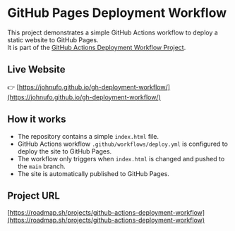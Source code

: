 # GitHub Pages Deployment Workflow

This project demonstrates a simple GitHub Actions workflow to deploy a static website to GitHub Pages.  
It is part of the [GitHub Actions Deployment Workflow Project](https://roadmap.sh/projects/github-actions-deployment-workflow).

## Live Website

👉 [https://johnufo.github.io/gh-deployment-workflow/](https://johnufo.github.io/gh-deployment-workflow/)

## How it works

- The repository contains a simple `index.html` file.
- GitHub Actions workflow `.github/workflows/deploy.yml` is configured to deploy the site to GitHub Pages.
- The workflow only triggers when `index.html` is changed and pushed to the `main` branch.
- The site is automatically published to GitHub Pages.

## Project URL

[https://roadmap.sh/projects/github-actions-deployment-workflow](https://roadmap.sh/projects/github-actions-deployment-workflow)
